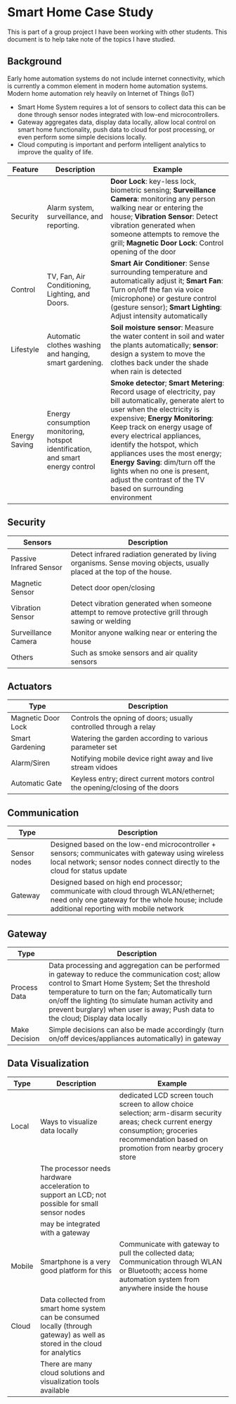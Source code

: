 # Smart Home Case Study
This is part of a group project I have been working with other students. This document is to help take note of the topics I have studied.

## Background
Early home automation systems do not include internet connectivity, which is currently a common element in modern home automation systems. Modern home automation rely heavily on Internet of Things (IoT)

- Smart Home System requires a lot of sensors to collect data this can be done through sensor nodes integrated with low-end microcontrollers.
- Gateway aggregates data, display data locally, allow local control on smart home functionality, push data to cloud for post processing, or even perform some simple decisions locally.
- Cloud computing is important and perform intelligent  analytics to improve the quality of life.

| Feature | Description | Example |
| --- | --- | --- |
| Security | Alarm system, surveillance, and reporting. | **Door Lock**: key-less lock, biometric sensing; **Surveillance Camera**: monitoring any person walking near or entering the house; **Vibration Sensor**: Detect vibration generated when someone attempts to remove the grill; **Magnetic Door Lock**: Control opening of the door | 
| Control | TV, Fan, Air Conditioning, Lighting, and Doors. | **Smart Air Conditioner**: Sense surrounding temperature and automatically adjust it; **Smart Fan**: Turn on/off the fan via voice (microphone) or gesture control (gesture sensor); **Smart Lighting**: Adjust intensity automatically |
| Lifestyle | Automatic clothes washing and hanging, smart gardening. | **Soil moisture sensor**: Measure the water content in soil and water the plants automatically; **sensor**: design a system to move the clothes back under the shade when rain is detected |
| Energy Saving | Energy consumption monitoring, hotspot identification, and smart energy control | **Smoke detector**; **Smart Metering**: Record usage of electricity, pay bill automatically, generate alert to user when the electricity is expensive; **Energy Monitoring**: Keep track on energy usage of every electrical appliances, identify the hotspot, which appliances uses the most energy; **Energy Saving**: dim/turn off the lights when no one is present, adjust the contrast of the TV based on surrounding environment |

## Security

| Sensors | Description |
| --- | --- |
| Passive Infrared Sensor | Detect infrared radiation generated by living organisms. Sense moving objects, usually placed at the top of the house. |
| Magnetic Sensor | Detect door open/closing |
| Vibration Sensor | Detect vibration generated when someone attempt to remove protective grill through sawing or welding |
| Surveillance Camera | Monitor anyone walking near or entering the house |
| Others | Such as smoke sensors and air quality sensors |

## Actuators

| Type | Description |
| --- | --- |
| Magnetic Door Lock | Controls the opning of doors; usually controlled through a relay |
| Smart Gardening | Watering the garden according to various parameter set |
| Alarm/Siren | Notifying mobile device right away and live stream vidoes |
| Automatic Gate | Keyless entry; direct current motors control the opening/closing of the doors |

## Communication

| Type | Description |
| --- | --- |
| Sensor nodes | Designed based on the low-end microcontroller + sensors; communicates with gateway using wireless local network; sensor nodes connect directly to the cloud for status update |
| Gateway | Designed based on high end processor; communicate with cloud through WLAN/ethernet; need only one gateway for the whole house; include additional reporting with mobile network |

## Gateway

| Type | Description |
| --- | --- |
| Process Data | Data processing and aggregation can be performed in gateway to reduce the communication cost; allow control to Smart Home System; Set the threshold temperature to turn on the fan; Automatically turn on/off the lighting (to simulate human activity and prevent burglary) when user is away; Push data to the cloud; Display data locally |
| Make Decision | Simple decisions can also be made accordingly (turn on/off devices/appliances automatically) in gateway |

## Data Visualization

| Type | Description | Example |
| --- | --- | --- |
| Local | Ways to visualize data locally | dedicated LCD screen touch screen to allow choice selection; arm-disarm security areas; check current energy consumption; groceries recommendation based on promotion from nearby grocery store |
|  |  The processor needs hardware acceleration to  support an LCD; not possible for small sensor nodes |  |
|  |  may be integrated with a gateway |  |
| Mobile | Smartphone is a very good platform for this | Communicate with gateway to pull the collected data; Communication through WLAN or Bluetooth; access home automation system from anywhere inside the house |
| Cloud | Data collected from smart home system can be consumed locally (through gateway) as well as stored in the cloud for analytics |  |
|  |  There are many cloud solutions and visualization tools available |  |